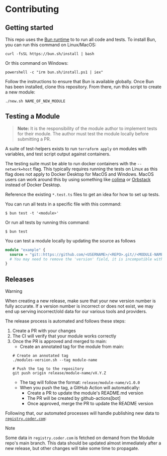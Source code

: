 # Contributing

## Getting started

This repo uses the [Bun runtime](https://bun.sh/) to to run all code and tests. To install Bun, you can run this command on Linux/MacOS:

```shell
curl -fsSL https://bun.sh/install | bash
```

Or this command on Windows:

```shell
powershell -c "irm bun.sh/install.ps1 | iex"
```

Follow the instructions to ensure that Bun is available globally. Once Bun has been installed, clone this repository. From there, run this script to create a new module:

```shell
./new.sh NAME_OF_NEW_MODULE
```

## Testing a Module

> **Note:** It is the responsibility of the module author to implement tests for their module. The author must test the module locally before submitting a PR.

A suite of test-helpers exists to run `terraform apply` on modules with variables, and test script output against containers.

The testing suite must be able to run docker containers with the `--network=host` flag. This typically requires running the tests on Linux as this flag does not apply to Docker Desktop for MacOS and Windows. MacOS users can work around this by using something like [colima](https://github.com/abiosoft/colima) or [Orbstack](https://orbstack.dev/) instead of Docker Desktop.

Reference the existing `*.test.ts` files to get an idea for how to set up tests.

You can run all tests in a specific file with this command:

```shell
$ bun test -t '<module>'
```

Or run all tests by running this command:

```shell
$ bun test
```

You can test a module locally by updating the source as follows

```tf
module "example" {
  source = "git::https://github.com/<USERNAME>/<REPO>.git//<MODULE-NAME>?ref=<BRANCH-NAME>"
  # You may need to remove the 'version' field, it is incompatible with some sources.
}
```

## Releases

> [!WARNING]
> When creating a new release, make sure that your new version number is fully accurate. If a version number is incorrect or does not exist, we may end up serving incorrect/old data for our various tools and providers.

The release process is automated and follows these steps:

1. Create a PR with your changes
2. The CI will verify that your module works correctly
3. Once the PR is approved and merged to main:
   - Create an annotated tag for the module from main:
   ```shell
   # Create an annotated tag
   ./modules-version.sh --tag module-name
   
   # Push the tag to the repository
   git push origin release/module-name/vX.Y.Z
   ```
   - The tag will follow the format: `release/module-name/v1.0.0`
   - When you push the tag, a GitHub Action will automatically:
     - Create a PR to update the module's README.md version
     - The PR will be created by github-actions[bot]
     - Once approved, merge the PR to update the README version

Following that, our automated processes will handle publishing new data to [`registry.coder.com`](https://registry.coder.com):

> [!NOTE]
> Some data in `registry.coder.com` is fetched on demand from the Module repo's main branch. This data should be updated almost immediately after a new release, but other changes will take some time to propagate.

